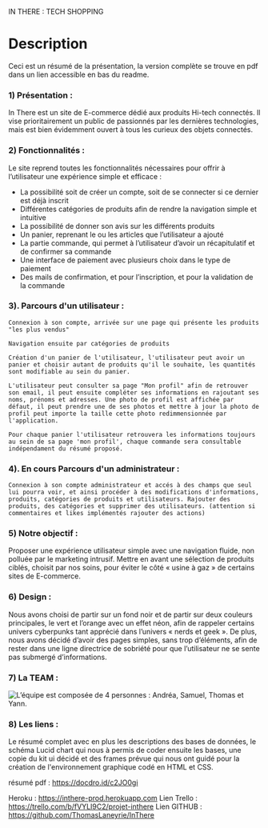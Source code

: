 IN THERE : TECH SHOPPING
# Description

Ceci est un résumé de la présentation, la version complète se trouve en pdf dans un lien accessible en bas du readme.

### 1)	Présentation : 

In There est un site de E-commerce dédié aux produits Hi-tech connectés. Il vise prioritairement un public de passionnés par les dernières technologies, mais est bien évidemment ouvert à tous les curieux des objets connectés.

### 2)	Fonctionnalités :

Le site reprend toutes les fonctionnalités nécessaires pour offrir à l’utilisateur une expérience simple et efficace :
-	La possibilité soit de créer un compte, soit de se connecter si ce dernier est déjà inscrit
-	Différentes catégories de produits afin de rendre la navigation simple et intuitive
-	La possibilité de donner son avis sur les différents produits
-	Un panier, reprenant le ou les articles que l’utilisateur a ajouté
-	La partie commande, qui permet à l’utilisateur d’avoir un récapitulatif et de confirmer sa commande
-	Une interface de paiement avec plusieurs choix dans le type de paiement
-	Des mails de confirmation, et pour l’inscription, et pour la validation de la commande

### 3). Parcours d'un utilisateur :

    Connexion à son compte, arrivée sur une page qui présente les produits "les plus vendus"

    Navigation ensuite par catégories de produits

    Création d'un panier de l'utilisateur, l'utilisateur peut avoir un panier et choisir autant de produits qu'il le souhaite, les quantités sont modifiable au sein du panier.

    L'utilisateur peut consulter sa page "Mon profil" afin de retrouver son email, il peut ensuite compléter ses informations en rajoutant ses noms, prénoms et adresses. Une photo de profil est affichée par défaut, il peut prendre une de ses photos et mettre à jour la photo de profil peut importe la taille cette photo redimmensionnée par l'application. 

    Pour chaque panier l'utilisateur retrouvera les informations toujours au sein de sa page 'mon profil', chaque commande sera consultable indépendament du résumé proposé.
 
### 4). En cours Parcours d'un administrateur :

    Connexion à son compte administrateur et accés à des champs que seul lui pourra voir, et ainsi procéder à des modifications d'informations, produits, catégories de produits et utilisateurs. Rajouter des produits, des catégories et supprimer des utilisateurs. (attention si commentaires et likes implémentés rajouter des actions)

### 5)	Notre objectif :

Proposer une expérience utilisateur simple avec une navigation fluide, non polluée par le marketing intrusif.
Mettre en avant une sélection de produits ciblés, choisit par nos soins, pour éviter le côté « usine à gaz » de certains sites de E-commerce.

### 6)	Design :

Nous avons choisi de partir sur un fond noir et de partir sur deux couleurs principales, le vert et l’orange avec un effet néon, afin de rappeler certains univers cyberpunks tant apprécié dans l’univers « nerds et geek ». 
De plus, nous avons décidé d’avoir des pages simples, sans trop d’éléments, afin de rester dans une ligne directrice de sobriété pour que l’utilisateur ne se sente pas submergé d’informations.


### 7)	La TEAM :

![L’équipe est composée de 4 personnes : Andréa, Samuel, Thomas et Yann.](https://zupimages.net/up/23/12/np8o.png "La team")

### 8)	Les liens :

Le résumé complet avec en plus les descriptions des bases de données, le schéma Lucid chart qui nous à permis de coder ensuite les bases, une copie du kit ui décidé et des frames prévue qui nous ont guidé pour la création de l'environnement graphique codé en HTML et CSS.

résumé pdf : https://docdro.id/c2JO0gi

Heroku : https://inthere-prod.herokuapp.com
Lien Trello : https://trello.com/b/fVYLI9C2/projet-inthere
Lien GITHUB : https://github.com/ThomasLaneyrie/InThere